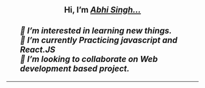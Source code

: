 <h2 style="text-align:center;">Hi, I’m <a href="https://github.com/AbhiSingh58"><em>Abhi Singh...<em></a><h2>
<!-- <hr> -->
<ul style="list-style: none;">
  <li>👀 I’m interested in learning new things.</li>
  <li>🌱 I’m currently Practicing javascript and React.JS</li>
  <li>💞️ I’m looking to collaborate on Web development based project.</li>
</ul>

<!---
AbhiSingh58/AbhiSingh58 is a ✨ special ✨ repository because its `README.md` (this file) appears on your GitHub profile.
You can click the Preview link to take a look at your changes.
--->
<hr>

<!-- <h1><em>Contact Me .. <em><h1> -->


